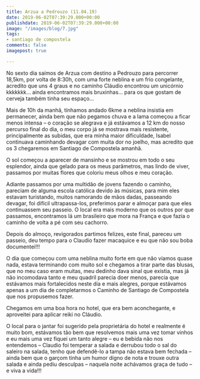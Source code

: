 ```yaml
---
title: Arzua a Pedrouzo (11.04.19)
date: 2019-06-02T07:39:29.000+00:00
publishdate: 2019-06-02T07:39:29.000+00:00
image: "/images/blog/7.jpg"
tags:
- santiago de compostela
comments: false
imagepost: true

---
```

No sexto dia saímos de Arzua com destino a Pedrouzo para percorrer 18,5km, por volta de 8:30h, com uma forte neblina e um frio congelante, acredito que uns 4 graus e no caminho Cláudio encontrou um unicórnio kkkkkkk… ainda encontramos mais bruxinhas… para os que gostam de cerveja também tinha seu espaço…







Mais de 10h da manhã, tínhamos andado 6kme a neblina insistia em permanecer, ainda bem que não pegamos chuva e a lama começou a ficar menos intensa – o coração se alegrava e já estávamos a 12 km do nosso percurso final do dia, o meu corpo já se mostrava mais resistente, principalmente as subidas, que era minha maior dificuldade, Isabel continuava caminhando devagar com muita dor no joelho, mas acredito que os 3 chegaremos em Santiago de Compostela amanhã.


O sol começou a aparecer de mansinho e se mostrou em todo o seu esplendor, ainda que gelado para os meus parâmetros, mas lindo de viver, passamos por muitas flores que coloriu meus olhos e meu coração.








Adiante passamos por uma multidão de jovens fazendo o caminho, pareciam de alguma escola católica devido às músicas, para mim eles estavam turistando, muitos namorando de mãos dadas, passeando devagar, foi difícil ultrapassa-los, preferimos parar e almoçar para que eles continuassem seu passeio. O local era mais moderno que os outros por que passamos, encontramos lá um brasileiro que mora na França e que fazia o caminho de volta a pé com seu cachorro.









Depois do almoço, revigorados partimos felizes, este final, pareceu um passeio, deu tempo para o Claudio fazer macaquice e eu que não sou boba documentei!!!


O dia que começou com uma neblina muito forte em que não víamos quase nada, estava terminando com muito sol e chegamos a tirar parte das blusas, que no meu caso eram muitas, meu dedinho dava sinal que existia, mas já não incomodava tanto e meu quadril parecia doer menos, parecia que estávamos mais fortalecidos neste dia e mais alegres, porque estávamos apenas a um dia de completarmos o Caminho de Santiago de Compostela que nos propusemos fazer.








Chegamos em uma boa hora no hotel, que era bem aconchegante, e aproveitei para aplicar reiki no Cláudio.

O local para o jantar foi sugerido pela proprietária do hotel e realmente é muito bom, estávamos tão bem que resolvemos mais uma vez tomar vinhos e eu mais uma vez fiquei um tanto alegre – eu e bebida não nos entendemos – Claudio foi temperar a salada e derrubou todo o sal do saleiro na salada, tenho que defendê-lo a tampa não estava bem fechada – ainda bem que o garçom tinha um humor digno de nota e trouxe outra salada e ainda pediu desculpas – naquela noite achávamos graça de tudo – e viva a vida!!!